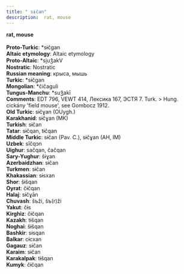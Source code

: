 ```yaml
---
title: " sɨčan"
description:  rat, mouse
---
```

<strong> rat, mouse</strong><br><br>
<strong>Proto-Turkic</strong>:  *sɨčgan<br>
<strong>Altaic etymology</strong>:  Altaic etymology<br>
<strong> Proto-Altaic</strong>:  *si̯uǯakV<br>
<strong>Nostratic</strong>:  Nostratic<br>
<strong>Russian meaning</strong>:  крыса, мышь<br>
<strong>Turkic</strong>:  *sɨčgan<br>
<strong>Mongolian</strong>:  *čičaguli<br>
<strong>Tungus-Manchu</strong>:  *suǯakī<br>
<strong>Comments</strong>:  EDT 796, VEWT 414, Лексика 167, ЭСТЯ 7. Turk. > Hung. cickány 'field mouse', see Gombocz 1912.<br>
<strong>Old Turkic</strong>:  sɨčɣan (OUygh.)<br>
<strong>Karakhanid</strong>:  sɨčɣan (MK)<br>
<strong>Turkish</strong>:  sɨčan<br>
<strong>Tatar</strong>:  sɨčqan, tɨčqan<br>
<strong>Middle Turkic</strong>:  sɨčan (Pav. C.), sɨčɣan (AH, IM)<br>
<strong>Uzbek</strong>:  sĭčqɔn<br>
<strong>Uighur</strong>:  sačqan, čačqan<br>
<strong>Sary-Yughur</strong>:  šɨɣan<br>
<strong>Azerbaidzhan</strong>:  sɨčan<br>
<strong>Turkmen</strong>:  sɨčan<br>
<strong>Khakassian</strong>:  sɨsxan<br>
<strong>Shor</strong>:  šɨšqan<br>
<strong>Oyrat</strong>:  čɨčqan<br>
<strong>Halaj</strong>:  sɨčɣān<br>
<strong>Chuvash</strong>:  šъži, šъ(r)ži<br>
<strong>Yakut</strong>:  čɨs<br>
<strong>Kirghiz</strong>:  čɨčqan<br>
<strong>Kazakh</strong>:  tɨšqan<br>
<strong>Noghai</strong>:  šɨšqan<br>
<strong>Bashkir</strong>:  sɨsqan<br>
<strong>Balkar</strong>:  cɨcxan<br>
<strong>Gagauz</strong>:  sɨčan<br>
<strong>Karaim</strong>:  sɨčan<br>
<strong>Karakalpak</strong>:  tɨšqan<br>
<strong>Kumyk</strong>:  čɨčqan<br>


